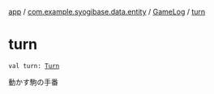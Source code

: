 [app](../../index.md) / [com.example.syogibase.data.entity](../index.md) / [GameLog](index.md) / [turn](./turn.md)

# turn

`val turn: `[`Turn`](../../com.example.syogibase.data.value/-turn/index.md)

動かす駒の手番


